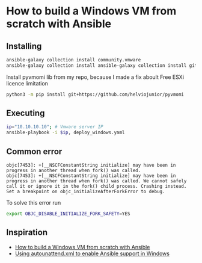 # How to build a Windows VM from scratch with Ansible

## Installing

```bash
ansible-galaxy collection install community.vmware
ansible-galaxy collection install ansible-galaxy collection install git+https://github.com/helviojunior/ansible-vmware-floppy.git
```

Install pyvmomi lib from my repo, because I made a fix aboult Free ESXi licence limitation
```bash
python3 -m pip install git+https://github.com/helviojunior/pyvmomi
```

## Executing

```bash
ip="10.10.10.10"; # Vmware server IP
ansible-playbook -i $ip, deploy_windows.yaml
```

## Common error

```
objc[7453]: +[__NSCFConstantString initialize] may have been in progress in another thread when fork() was called.
objc[7453]: +[__NSCFConstantString initialize] may have been in progress in another thread when fork() was called. We cannot safely call it or ignore it in the fork() child process. Crashing instead. Set a breakpoint on objc_initializeAfterForkError to debug.
```

To solve this error run
```bash
export OBJC_DISABLE_INITIALIZE_FORK_SAFETY=YES
```

## Inspiration
- [How to build a Windows VM from scratch with Ansible](https://madlabber.wordpress.com/2019/06/23/how-to-build-a-windows-vm-from-scratch-with-ansible/comment-page-1)
- [Using autounattend.xml to enable Ansible support in Windows](https://madlabber.wordpress.com/2019/06/19/using-autounattend-xml-to-enable-ansible-support-in-windows/)